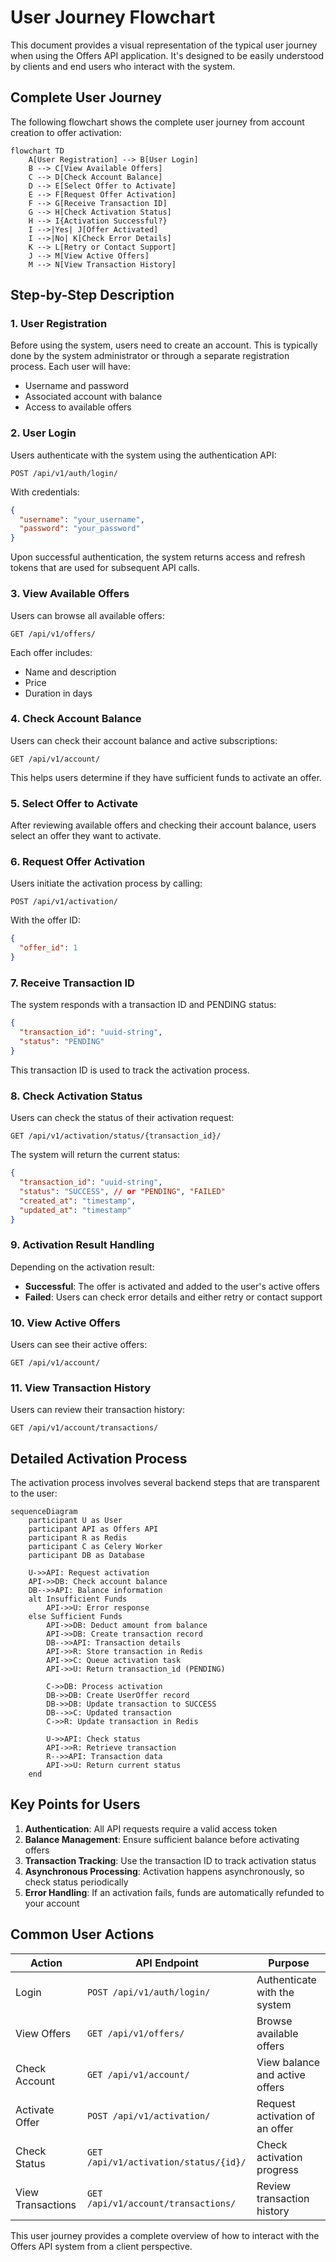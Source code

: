 # User Journey Flowchart

This document provides a visual representation of the typical user journey when using the Offers API application. It's designed to be easily understood by clients and end users who interact with the system.

## Complete User Journey

The following flowchart shows the complete user journey from account creation to offer activation:

```mermaid
flowchart TD
    A[User Registration] --> B[User Login]
    B --> C[View Available Offers]
    C --> D[Check Account Balance]
    D --> E[Select Offer to Activate]
    E --> F[Request Offer Activation]
    F --> G[Receive Transaction ID]
    G --> H[Check Activation Status]
    H --> I{Activation Successful?}
    I -->|Yes| J[Offer Activated]
    I -->|No| K[Check Error Details]
    K --> L[Retry or Contact Support]
    J --> M[View Active Offers]
    M --> N[View Transaction History]
```

## Step-by-Step Description

### 1. User Registration
Before using the system, users need to create an account. This is typically done by the system administrator or through a separate registration process. Each user will have:
- Username and password
- Associated account with balance
- Access to available offers

### 2. User Login
Users authenticate with the system using the authentication API:
```
POST /api/v1/auth/login/
```
With credentials:
```json
{
  "username": "your_username",
  "password": "your_password"
}
```

Upon successful authentication, the system returns access and refresh tokens that are used for subsequent API calls.

### 3. View Available Offers
Users can browse all available offers:
```
GET /api/v1/offers/
```

Each offer includes:
- Name and description
- Price
- Duration in days

### 4. Check Account Balance
Users can check their account balance and active subscriptions:
```
GET /api/v1/account/
```

This helps users determine if they have sufficient funds to activate an offer.

### 5. Select Offer to Activate
After reviewing available offers and checking their account balance, users select an offer they want to activate.

### 6. Request Offer Activation
Users initiate the activation process by calling:
```
POST /api/v1/activation/
```

With the offer ID:
```json
{
  "offer_id": 1
}
```

### 7. Receive Transaction ID
The system responds with a transaction ID and PENDING status:
```json
{
  "transaction_id": "uuid-string",
  "status": "PENDING"
}
```

This transaction ID is used to track the activation process.

### 8. Check Activation Status
Users can check the status of their activation request:
```
GET /api/v1/activation/status/{transaction_id}/
```

The system will return the current status:
```json
{
  "transaction_id": "uuid-string",
  "status": "SUCCESS", // or "PENDING", "FAILED"
  "created_at": "timestamp",
  "updated_at": "timestamp"
}
```

### 9. Activation Result Handling
Depending on the activation result:
- **Successful**: The offer is activated and added to the user's active offers
- **Failed**: Users can check error details and either retry or contact support

### 10. View Active Offers
Users can see their active offers:
```
GET /api/v1/account/
```

### 11. View Transaction History
Users can review their transaction history:
```
GET /api/v1/account/transactions/
```

## Detailed Activation Process

The activation process involves several backend steps that are transparent to the user:

```mermaid
sequenceDiagram
    participant U as User
    participant API as Offers API
    participant R as Redis
    participant C as Celery Worker
    participant DB as Database
    
    U->>API: Request activation
    API->>DB: Check account balance
    DB-->>API: Balance information
    alt Insufficient Funds
        API->>U: Error response
    else Sufficient Funds
        API->>DB: Deduct amount from balance
        API->>DB: Create transaction record
        DB-->>API: Transaction details
        API->>R: Store transaction in Redis
        API->>C: Queue activation task
        API->>U: Return transaction_id (PENDING)
        
        C->>DB: Process activation
        DB->>DB: Create UserOffer record
        DB->>DB: Update transaction to SUCCESS
        DB-->>C: Updated transaction
        C->>R: Update transaction in Redis
        
        U->>API: Check status
        API->>R: Retrieve transaction
        R-->>API: Transaction data
        API->>U: Return current status
    end
```

## Key Points for Users

1. **Authentication**: All API requests require a valid access token
2. **Balance Management**: Ensure sufficient balance before activating offers
3. **Transaction Tracking**: Use the transaction ID to track activation status
4. **Asynchronous Processing**: Activation happens asynchronously, so check status periodically
5. **Error Handling**: If an activation fails, funds are automatically refunded to your account

## Common User Actions

| Action | API Endpoint | Purpose |
|--------|--------------|---------|
| Login | `POST /api/v1/auth/login/` | Authenticate with the system |
| View Offers | `GET /api/v1/offers/` | Browse available offers |
| Check Account | `GET /api/v1/account/` | View balance and active offers |
| Activate Offer | `POST /api/v1/activation/` | Request activation of an offer |
| Check Status | `GET /api/v1/activation/status/{id}/` | Check activation progress |
| View Transactions | `GET /api/v1/account/transactions/` | Review transaction history |

This user journey provides a complete overview of how to interact with the Offers API system from a client perspective.